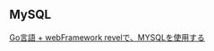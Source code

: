 ## MySQL

[Go言語 + webFramework revelで、MYSQLを使用する](https://qiita.com/puttyo_bubu/items/cc320148ce69792619d3)
